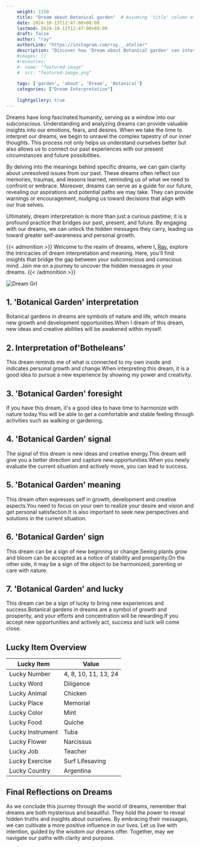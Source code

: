 ```yaml
---
    weight: 1150
    title: "Dream about Botanical garden"  # Assuming 'title' column exists
    date: 2024-10-13T12:47:00+08:00
    lastmod: 2024-10-13T12:47:00+08:00
    draft: false
    author: "ray"
    authorLink: "https://instagram.com/ray._.atelier"
    description: "Discover how 'Dream about Botanical garden' can interpret your future and uncover its significant meanings in your life."
    #images: []
    #resources:
    #- name: "featured-image"
    #  src: "featured-image.png"
    
    tags: ['garden', 'about', 'Dream', 'Botanical']
    categories: ["Dream Interpretation"]
    
    lightgallery: true
---
```

    
Dreams have long fascinated humanity, serving as a window into our subconscious. Understanding and analyzing dreams can provide valuable insights into our emotions, fears, and desires. When we take the time to interpret our dreams, we begin to unravel the complex tapestry of our inner thoughts. This process not only helps us understand ourselves better but also allows us to connect our past experiences with our present circumstances and future possibilities.

By delving into the meanings behind specific dreams, we can gain clarity about unresolved issues from our past. These dreams often reflect our memories, traumas, and lessons learned, reminding us of what we need to confront or embrace. Moreover, dreams can serve as a guide for our future, revealing our aspirations and potential paths we may take. They can provide warnings or encouragement, nudging us toward decisions that align with our true selves.

Ultimately, dream interpretation is more than just a curious pastime; it is a profound practice that bridges our past, present, and future. By engaging with our dreams, we can unlock the hidden messages they carry, leading us toward greater self-awareness and personal growth.

{{< admonition >}}
Welcome to the realm of dreams, where I, [Ray](https://instagram.com/ray._.atelier), explore the intricacies of dream interpretation and meaning. Here, you’ll find insights that bridge the gap between your subconscious and conscious mind. Join me on a journey to uncover the hidden messages in your dreams.
{{< /admonition >}}

![Dream Grl](https://cdn.pixabay.com/photo/2017/11/02/03/35/gothic-2910057_1280.jpg "Dream Grl")

## 1. 'Botanical Garden' interpretation
Botanical gardens in dreams are symbols of nature and life, which means new growth and development opportunities.When I dream of this dream, new ideas and creative abilities will be awakened within myself.

## 2. Interpretation of'Botheleans'
This dream reminds me of what is connected to my own inside and indicates personal growth and change.When interpreting this dream, it is a good idea to pursue a new experience by showing my power and creativity.

## 3. 'Botanical Garden' foresight
If you have this dream, it's a good idea to have time to harmonize with nature today.You will be able to get a comfortable and stable feeling through activities such as walking or gardening.

## 4. 'Botanical Garden' signal
The signal of this dream is new ideas and creative energy.This dream will give you a better direction and capture new opportunities.When you newly evaluate the current situation and actively move, you can lead to success.

## 5. 'Botanical Garden' meaning
This dream often expresses self in growth, development and creative aspects.You need to focus on your own to realize your desire and vision and get personal satisfaction.It is also important to seek new perspectives and solutions in the current situation.

## 6. 'Botanical Garden' sign
This dream can be a sign of new beginning or change.Seeing plants grow and bloom can be accepted as a notice of stability and prosperity.On the other side, it may be a sign of the object to be harmonized, parenting or care with nature.

## 7. 'Botanical Garden' and lucky
This dream can be a sign of lucky to bring new experiences and success.Botanical gardens in dreams are a symbol of growth and prosperity, and your efforts and concentration will be rewarding.If you accept new opportunities and actively act, success and luck will come close.

## Lucky Item Overview
| Lucky Item          | Value              |
|---------------|--------------------|
| Lucky Number        | 4, 8, 10, 11, 13, 24  |
| Lucky Word          | Diligence |
| Lucky Animal        | Chicken |
| Lucky Place         | Memorial     |
| Lucky Color         | Mint     |
| Lucky Food          | Quiche      |
| Lucky Instrument    | Tuba |
| Lucky Flower        | Narcissus    |
| Lucky Job           | Teacher       |
| Lucky Exercise      | Surf Lifesaving  |
| Lucky Country       | Argentina    |


##  Final Reflections on Dreams

As we conclude this journey through the world of dreams, remember that dreams are both mysterious and beautiful. They hold the power to reveal hidden truths and insights about ourselves. By embracing their messages, we can cultivate a more positive influence in our lives. Let us live with intention, guided by the wisdom our dreams offer. Together, may we navigate our paths with clarity and purpose.
